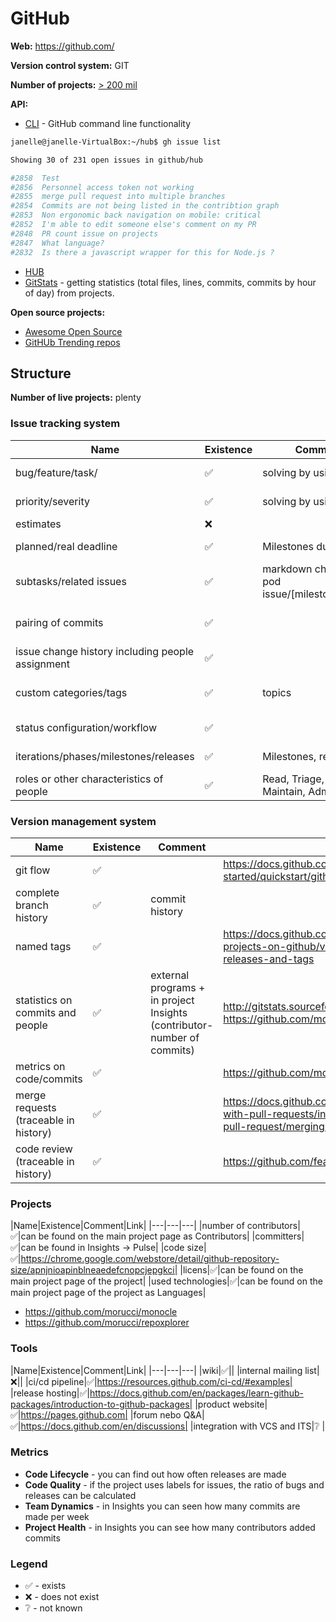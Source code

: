 GitHub
======

**Web:** https://github.com/ 

**Version control system:** GIT

**Number of projects:** [> 200 mil](https://github.com/about)

**API:**

* [CLI](https://cli.github.com/) - GitHub command line functionality

```bash
janelle@janelle-VirtualBox:~/hub$ gh issue list

Showing 30 of 231 open issues in github/hub

#2858  Test                                                                                                                                         about 6 days ago
#2856  Personnel access token not working                                                                                                  bug      about 15 days ago
#2855  merge pull request into multiple branches                                                                                           bug      about 16 days ago
#2854  Commits are not being listed in the contribtion graph                                                                               bug      about 19 days ago
#2853  Non ergonomic back navigation on mobile: critical                                                                                   bug      about 21 days ago
#2852  I'm able to edit someone else's comment on my PR                                                                                    bug      about 21 days ago
#2848  PR count issue on projects                                                                                                          bug      about 26 days ago
#2847  What language?                                                                                                                               about 9 days ago
#2832  Is there a javascript wrapper for this for Node.js ?                                                                                feature  about 1 month ago
```

* [HUB](https://hub.github.com/)
* [GitStats](http://gitstats.sourceforge.net/) - getting statistics (total files, lines, commits, commits by hour of day) from projects.

**Open source projects:**

* [Awesome Open Source](https://awesomeopensource.com/) 
* [GitHUb Trending repos](https://github.com/trending)

## Structure

**Number of live projects:** plenty

### Issue tracking system

|Name|Existence|Comment|Link|
|---|---|---|---|
|bug/feature/task/|✅|solving by using labels|https://softwareengineering.stackexchange.com/questions/129714/how-to-manage-github-issues-for-priority-etc|
|priority/severity|✅|solving by using labels|https://softwareengineering.stackexchange.com/questions/129714/how-to-manage-github-issues-for-priority-etc|
|estimates|❌|
|planned/real deadline|✅|Milestones due date|https://docs.github.com/en/issues/using-labels-and-milestones-to-track-work/about-milestones|
|subtasks/related issues|✅|markdown checklist pod issue/[milestone/labels]|https://help.zenhub.com/support/solutions/articles/43000010341-an-intro-to-zenhub-epics|
|pairing of commits|✅||https://docs.github.com/en/pull-requests/committing-changes-to-your-project/creating-and-editing-commits/creating-a-commit-with-multiple-authors|
|issue change history including people assignment|✅||https://docs.github.com/en/issues/tracking-your-work-with-issues/assigning-issues-and-pull-requests-to-other-github-users|
|custom categories/tags|✅|topics | https://docs.github.com/en/repositories/managing-your-repositorys-settings-and-features/customizing-your-repository/classifying-your-repository-with-topics|
|status configuration/workflow|✅||https://docs.github.com/en/actions/learn-github-actions/understanding-github-actions |
|iterations/phases/milestones/releases|✅|Milestones, release|https://docs.github.com/en/issues/using-labels-and-milestones-to-track-work/about-milestones|
|roles or other characteristics of people|✅|Read, Triage, Write, Maintain, Admin|https://docs.github.com/en/organizations/managing-access-to-your-organizations-repositories/repository-roles-for-an-organization|

### Version management system

|Name|Existence|Comment|Link|
|---|---|---|---|
|git flow|✅||https://docs.github.com/en/get-started/quickstart/github-flow |
|complete branch history|✅|commit history||
|named tags|✅||https://docs.github.com/en/repositories/releasing-projects-on-github/viewing-your-repositorys-releases-and-tags |
|statistics on commits and people|✅|external programs + in project Insights (contributor-number of commits)|http://gitstats.sourceforge.net/examples/git/activity.html, https://github.com/morucci/repoxplorer |
|metrics on code/commits|✅||https://github.com/morucci/repoxplorer |
|merge requests (traceable in history)|✅||https://docs.github.com/en/pull-requests/collaborating-with-pull-requests/incorporating-changes-from-a-pull-request/merging-a-pull-request|
|code review (traceable in history)|✅||https://github.com/features/code-review|


### Projects

|Name|Existence|Comment|Link|
|---|---|---|
|number of contributors|✅|can be found on the main project page as Contributors|
|committers|✅|can be found in Insights -> Pulse|
|code size|✅|https://chrome.google.com/webstore/detail/github-repository-size/apnjnioapinblneaedefcnopcjepgkci|
|licens|✅|can be found on the main project page of the project|
|used technologies|✅|can be found on the main project page of the project as Languages|

* https://github.com/morucci/monocle
* https://github.com/morucci/repoxplorer

### Tools

|Name|Existence|Comment|Link|
|---|---|---|
|wiki|✅||
|internal mailing list|❌||
|ci/cd pipeline|✅|https://resources.github.com/ci-cd/#examples|
|release hosting|✅|https://docs.github.com/en/packages/learn-github-packages/introduction-to-github-packages|
|product website|✅|https://pages.github.com|
|forum nebo Q&A|✅|https://docs.github.com/en/discussions|
|integration with VCS and ITS|❔ |

### Metrics

* **Code Lifecycle** - you can find out how often releases are made
* **Code Quality** - if the project uses labels for issues, the ratio of bugs and releases can be calculated
* **Team Dynamics** - in Insights you can seen how many commits are made per week
* **Project Health** - in Insights you can see how many contributors added commits

### Legend

* ✅ - exists
* ❌ - does not exist
* ❔ - not known